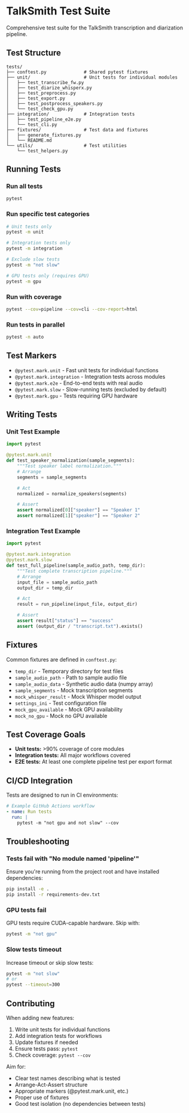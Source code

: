 # TalkSmith Test Suite

Comprehensive test suite for the TalkSmith transcription and diarization pipeline.

## Test Structure

```
tests/
├── conftest.py              # Shared pytest fixtures
├── unit/                    # Unit tests for individual modules
│   ├── test_transcribe_fw.py
│   ├── test_diarize_whisperx.py
│   ├── test_preprocess.py
│   ├── test_export.py
│   ├── test_postprocess_speakers.py
│   └── test_check_gpu.py
├── integration/             # Integration tests
│   ├── test_pipeline_e2e.py
│   └── test_cli.py
├── fixtures/                # Test data and fixtures
│   ├── generate_fixtures.py
│   └── README.md
└── utils/                   # Test utilities
    └── test_helpers.py
```

## Running Tests

### Run all tests
```bash
pytest
```

### Run specific test categories
```bash
# Unit tests only
pytest -m unit

# Integration tests only
pytest -m integration

# Exclude slow tests
pytest -m "not slow"

# GPU tests only (requires GPU)
pytest -m gpu
```

### Run with coverage
```bash
pytest --cov=pipeline --cov=cli --cov-report=html
```

### Run tests in parallel
```bash
pytest -n auto
```

## Test Markers

- `@pytest.mark.unit` - Fast unit tests for individual functions
- `@pytest.mark.integration` - Integration tests across modules
- `@pytest.mark.e2e` - End-to-end tests with real audio
- `@pytest.mark.slow` - Slow-running tests (excluded by default)
- `@pytest.mark.gpu` - Tests requiring GPU hardware

## Writing Tests

### Unit Test Example
```python
import pytest

@pytest.mark.unit
def test_speaker_normalization(sample_segments):
    """Test speaker label normalization."""
    # Arrange
    segments = sample_segments

    # Act
    normalized = normalize_speakers(segments)

    # Assert
    assert normalized[0]["speaker"] == "Speaker 1"
    assert normalized[1]["speaker"] == "Speaker 2"
```

### Integration Test Example
```python
import pytest

@pytest.mark.integration
@pytest.mark.slow
def test_full_pipeline(sample_audio_path, temp_dir):
    """Test complete transcription pipeline."""
    # Arrange
    input_file = sample_audio_path
    output_dir = temp_dir

    # Act
    result = run_pipeline(input_file, output_dir)

    # Assert
    assert result["status"] == "success"
    assert (output_dir / "transcript.txt").exists()
```

## Fixtures

Common fixtures are defined in `conftest.py`:

- `temp_dir` - Temporary directory for test files
- `sample_audio_path` - Path to sample audio file
- `sample_audio_data` - Synthetic audio data (numpy array)
- `sample_segments` - Mock transcription segments
- `mock_whisper_result` - Mock Whisper model output
- `settings_ini` - Test configuration file
- `mock_gpu_available` - Mock GPU availability
- `mock_no_gpu` - Mock no GPU available

## Test Coverage Goals

- **Unit tests:** >90% coverage of core modules
- **Integration tests:** All major workflows covered
- **E2E tests:** At least one complete pipeline test per export format

## CI/CD Integration

Tests are designed to run in CI environments:

```yaml
# Example GitHub Actions workflow
- name: Run tests
  run: |
    pytest -m "not gpu and not slow" --cov
```

## Troubleshooting

### Tests fail with "No module named 'pipeline'"
Ensure you're running from the project root and have installed dependencies:
```bash
pip install -e .
pip install -r requirements-dev.txt
```

### GPU tests fail
GPU tests require CUDA-capable hardware. Skip with:
```bash
pytest -m "not gpu"
```

### Slow tests timeout
Increase timeout or skip slow tests:
```bash
pytest -m "not slow"
# or
pytest --timeout=300
```

## Contributing

When adding new features:
1. Write unit tests for individual functions
2. Add integration tests for workflows
3. Update fixtures if needed
4. Ensure tests pass: `pytest`
5. Check coverage: `pytest --cov`

Aim for:
- Clear test names describing what is tested
- Arrange-Act-Assert structure
- Appropriate markers (@pytest.mark.unit, etc.)
- Proper use of fixtures
- Good test isolation (no dependencies between tests)
